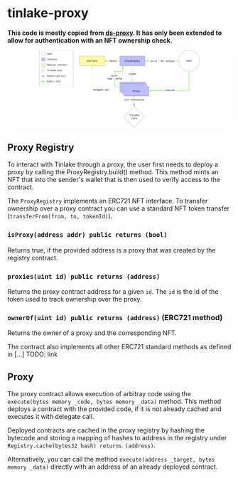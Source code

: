# tinlake-proxy
**This code is mostly copied from [ds-proxy](https://github.com/dapphub/ds-proxy). It has only been extended to allow for authentication with an NFT ownership check.**

![Proxy Call Graph](./proxy_actions_graph.svg)

## Proxy Registry
To interact with Tinlake through a proxy, the user first needs to deploy a proxy by calling the ProxyRegistry.build() method. This method mints an NFT that into the sender's wallet that is then used to verify access to the contract.

The `ProxyRegistry` implements an ERC721 NFT interface. To transfer ownership over a proxy contract you can use a standard NFT token transfer (`transferFrom(from, to, tokenId)`).

### `isProxy(address addr) public returns (bool)`
Returns true, if the provided address is a proxy that was created by the registry contract.

### `proxies(uint id) public returns (address)`
Returns the proxy contract address for a given `id`. The `id` is the id of the token used to track ownership over the proxy.

### `ownerOf(uint id) public returns (address)` (ERC721 method)
Returns the owner of a proxy and the corresponding NFT.

The contract also implements all other ERC721 standard methods as defined in [...] TODO: link

## Proxy
The proxy contract allows execution of arbitray code using the `execute(bytes memory _code, bytes memory _data)` method. This method deploys a contract with the provided code, if it is not already cached and executes it with delegate call.

Deployed contracts are cached in the proxy registry by hashing the bytecode and storing a mapping of hashes to address in the registry under `Registry.cache(bytes32 hash) returns (address)`.

Alternatively, you can call the method `execute(address _target, bytes memory _data)` directly with an address of an already deployed contract.

